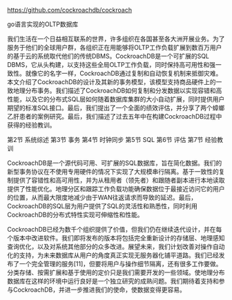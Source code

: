 
https://github.com/cockroachdb/cockroach

go语言实现的OLTP数据库


我们生活在一个日益相互联系的世界，许多组织在各国甚至各大洲开展业务。为了服务于他们的全球用户群，各组织正在用能够将OLTP工作负载扩展到数百万用户的基于云的系统取代他们的传统DBMS。CockroachDB是一个可扩展的SQL DBMS，它从头构建，以支持这些全局OLTP工作负载，同时保持高可用性和强一致性。就像它的名字一样，CockroachDB通过复制和自动恢复机制来抵御灾难。本文介绍了CockroachDB的设计及其新的事务模型，该模型支持商品硬件上的一致地理分布事务。我们描述了CockroachDB如何复制和分发数据以实现容错和高性能，以及它的分布式SQL层如何随着数据库集群的大小自动扩展，同时提供用户期望的标准SQL接口。最后，我们提出了一个全面的绩效评估，并分享了两个蟑螂乙肝患者的案例研究。最后，我们描述了过去五年中在构建CockroachDB过程中获得的经验教训。

第2节 系统综述
第3节 事务
第4节 时钟同步
第5节 SQL
第6节 评估
第7节 经验教训

CockroachDB是一个源代码可用、可扩展的SQL数据库，旨在简化数据。我们的新型事务协议在不使用专用硬件的情况下实现了大规模串行隔离。基于一致性的复制提供了容错性和高可用性，并为从租用者（领先者）和跟随者副本进行本地读取提供了性能优化。地理分区和跟踪工作负载功能确保数据位于最接近访问它的用户的位置，从而最大限度地减少由于WAN往返请求而导致的延迟。最后，CockroachDB的SQL层为用户提供了SQL的灵活性和熟悉性，同时利用CockroachDB的分布式特性实现可伸缩性和性能。

CockroachDB已经为数千个组织提供了价值，但我们仍在继续迭代设计，并在每个版本中改进软件。我们即将发布的版本将包括完全重新设计的存储层、地理感知查询优化，以及对系统其他部分的众多改进。展望未来，我们计划改善对操作自动化的支持，为未来数据库从用户的角度真正实现无服务器化铺平道路。我们已经发布了一个完全管理的服务[11]，但要将用户与操作细节隔离，还有很多工作要做。分类存储、按需扩展和基于使用的定价只是我们需要开发的一些领域。使地理分布数据库在这样的环境中运行良好是一个独立研究的成熟问题。我们期待着支持和参与CockroachDB，并进一步推进我们的使命，使数据变得更容易。